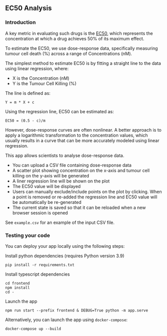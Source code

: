 ## EC50 Analysis

### Introduction

A key metric in evaluating such drugs is the [EC50](https://en.wikipedia.org/wiki/EC50), which represents the concentration at which a drug achieves 50% of its maximum effect.

To estimate the EC50, we use dose-response data, specifically measuring tumour cell death (%) across a range of Concentrations (nM).

The simplest method to estimate EC50 is by fitting a straight line to the data using linear regression, where:

* X is the Concentration (nM)
* Y is the Tumour Cell Killing (%)

The line is defined as:

```
Y = m * X + c
```

Using the regression line, EC50 can be estimated as:

```
EC50 = (0.5 - c)/m
```

However, dose-response curves are often nonlinear. A better approach is to apply a logarithmic transformation to the concentration values, which usually results in a curve that can be more accurately modeled using linear regression.


This app allows scientists to analyse dose-response data. 


* You can upload a CSV file containing dose-response data
* A scatter plot showing concentration on the x-axis and tumour cell killing on the y-axis will be generated
* A liner regression line will be shown on the plot
* The EC50 value will be displayed
* Users can manually exclude/include points on the plot by clicking. When a point is removed or re-added the regression line and EC50 value will be automatically be re-generated
* The current state is saved so that it can be reloaded when a new browser session is opened

See `example.csv` for an example of the input CSV file.

### Testing your code

You can deploy your app locally using the following steps:

Install python dependencies (requires Python version 3.9)
```
pip install -r requirements.txt
```

Install typescript dependencies
```
cd frontend
npm install
cd -
```

Launch the app
```
npm run start --prefix frontend & DEBUG=True python -m app.serve
```

Alternatively, you can launch the app using `docker-compose`:
```
docker-compose up --build
```


